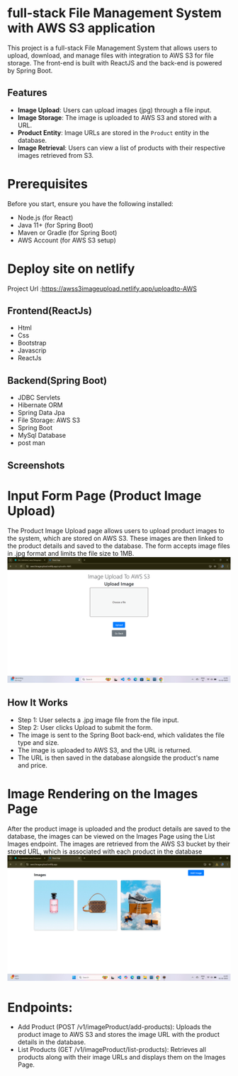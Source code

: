 # full-stack File Management System with AWS S3 application
This project is a full-stack File Management System that allows users to upload, download, and manage files with integration to AWS S3 for file storage. The front-end is built with ReactJS and the back-end is powered by Spring Boot.
## Features
- **Image Upload**: Users can upload images (jpg) through a file input.
- **Image Storage**: The image is uploaded to AWS S3 and stored with a URL.
- **Product Entity**: Image URLs are stored in the `Product` entity in the database.
- **Image Retrieval**: Users can view a list of products with their respective images retrieved from S3.
# Prerequisites
Before you start, ensure you have the following installed:

- Node.js (for React)
- Java 11+ (for Spring Boot)
- Maven or Gradle (for Spring Boot)
- AWS Account (for AWS S3 setup)
# Deploy site on netlify
Project Url :https://awss3imageupload.netlify.app/uploadto-AWS
## Frontend(ReactJs)

- Html
- Css
- Bootstrap
- Javascrip
- ReactJs

## Backend(Spring Boot)
- JDBC Servlets
- Hibernate ORM
- Spring Data Jpa
- File Storage: AWS S3
- Spring Boot
- MySql Database
- post man
## Screenshots
# 
# Input Form Page (Product Image Upload)
The Product Image Upload page allows users to upload product images to the system, which are stored on AWS S3. These images are then linked to the product details and saved to the database. The form accepts image files in .jpg format and limits the file size to 1MB.
![upload](https://github.com/bhaskar-nayak/ReactJs-Aws-S3-Project/blob/main/public/ScreenShots/Screenshot%20(2).png)
## How It Works
- Step 1: User selects a .jpg image file from the file input.
- Step 2: User clicks Upload to submit the form.
- The image is sent to the Spring Boot back-end, which validates the file type and size.
- The image is uploaded to AWS S3, and the URL is returned.
- The URL is then saved in the database alongside the product's name and price.

# Image Rendering on the Images Page
After the product image is uploaded and the product details are saved to the database, the images can be viewed on the Images Page using the List Images endpoint. The images are retrieved from the AWS S3 bucket by their stored URL, which is associated with each product in the database
![view](https://github.com/bhaskar-nayak/ReactJs-Aws-S3-Project/blob/main/public/ScreenShots/Screenshot%20(3).png)
# Endpoints:
- Add Product (POST /v1/imageProduct/add-products): Uploads the product image to AWS S3 and stores the image URL with the product details in the database.
- List Products (GET /v1/imageProduct/list-products): Retrieves all products along with their image URLs and displays them on the Images Page.
